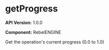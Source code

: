 # getProgress

**API Version:** 1.0.0

**Component:** RebelENGINE

Get the operation's current progress (0.0 to 1.0)

